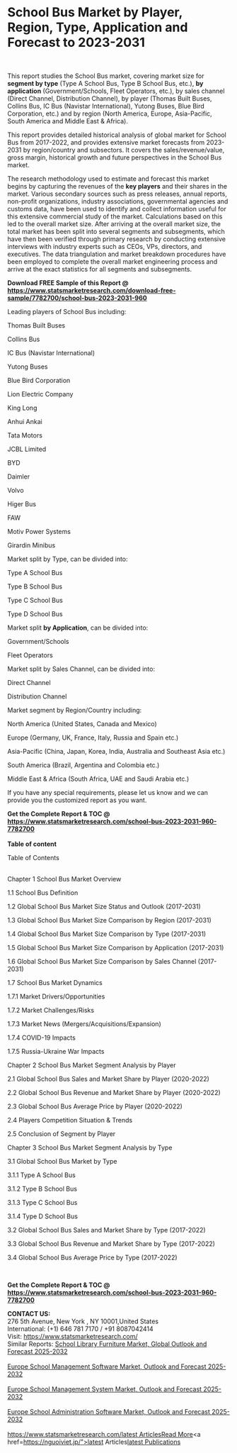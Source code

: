 <h1>School Bus Market by Player, Region, Type, Application and Forecast to 2023-2031</h1><br/><p>This report studies the School Bus market, covering market size for <strong>segment by type</strong> (Type A School Bus, Type B School Bus, etc.), <strong>by application</strong> (Government/Schools, Fleet Operators, etc.), by sales channel (Direct Channel, Distribution Channel), by player (Thomas Built Buses, Collins Bus, IC Bus (Navistar International), Yutong Buses, Blue Bird Corporation, etc.) and by region (North America, Europe, Asia-Pacific, South America and Middle East & Africa).</p><p>This report provides detailed historical analysis of global market for School Bus from 2017-2022, and provides extensive market forecasts from 2023-2031 by region/country and subsectors. It covers the sales/revenue/value, gross margin, historical growth and future perspectives in the School Bus market.</p><p>The research methodology used to estimate and forecast this market begins by capturing the revenues of the <strong>key players</strong> and their shares in the market. Various secondary sources such as press releases, annual reports, non-profit organizations, industry associations, governmental agencies and customs data, have been used to identify and collect information useful for this extensive commercial study of the market. Calculations based on this led to the overall market size. After arriving at the overall market size, the total market has been split into several segments and subsegments, which have then been verified through primary research by conducting extensive interviews with industry experts such as CEOs, VPs, directors, and executives. The data triangulation and market breakdown procedures have been employed to complete the overall market engineering process and arrive at the exact statistics for all segments and subsegments.</p><p><strong>Download FREE Sample of this Report @ <a href="https://www.statsmarketresearch.com/download-free-sample/7782700/school-bus-2023-2031-960">https://www.statsmarketresearch.com/download-free-sample/7782700/school-bus-2023-2031-960</a></strong></p><p>Leading players of School Bus including:</p><p>Thomas Built Buses</p><p>Collins Bus</p><p>IC Bus (Navistar International)</p><p>Yutong Buses</p><p>Blue Bird Corporation</p><p>Lion Electric Company</p><p>King Long</p><p>Anhui Ankai</p><p>Tata Motors</p><p>JCBL Limited</p><p>BYD</p><p>Daimler</p><p>Volvo</p><p>Higer Bus</p><p>FAW</p><p>Motiv Power Systems</p><p>Girardin Minibus</p><p>Market split by Type, can be divided into:</p><p>Type A School Bus</p><p>Type B School Bus</p><p>Type C School Bus</p><p>Type D School Bus</p><p>Market split <strong>by Application</strong>, can be divided into:</p><p>Government/Schools</p><p>Fleet Operators</p><p>Market split by Sales Channel, can be divided into:</p><p>Direct Channel</p><p>Distribution Channel</p><p>Market segment by Region/Country including:</p><p>North America (United States, Canada and Mexico)</p><p>Europe (Germany, UK, France, Italy, Russia and Spain etc.)</p><p>Asia-Pacific (China, Japan, Korea, India, Australia and Southeast Asia etc.)</p><p>South America (Brazil, Argentina and Colombia etc.)</p><p>Middle East & Africa (South Africa, UAE and Saudi Arabia etc.)</p><p>If you have any special requirements, please let us know and we can provide you the customized report as you want.</p><div><b>Get the Complete Report & TOC @ <a href="https://www.statsmarketresearch.com/school-bus-2023-2031-960-7782700">https://www.statsmarketresearch.com/school-bus-2023-2031-960-7782700</a></b></div><br><b>Table of content</b><p>Table of Contents<br />
 
 <br />
 
 Chapter 1 School Bus Market Overview<br />
 
  1.1 School Bus Definition<br />
 
  1.2 Global School Bus Market Size Status and Outlook (2017-2031)<br />
 
  1.3 Global School Bus Market Size Comparison by Region (2017-2031)<br />
 
  1.4 Global School Bus Market Size Comparison by Type (2017-2031)<br />
 
  1.5 Global School Bus Market Size Comparison by Application (2017-2031)<br />
 
  1.6 Global School Bus Market Size Comparison by Sales Channel (2017-2031)<br />
 
  1.7 School Bus Market Dynamics<br />
 
  1.7.1 Market Drivers/Opportunities<br />
 
  1.7.2 Market Challenges/Risks<br />
 
  1.7.3 Market News (Mergers/Acquisitions/Expansion)<br />
 
  1.7.4 COVID-19 Impacts<br />
 
  1.7.5 Russia-Ukraine War Impacts<br />
 
 Chapter 2 School Bus Market Segment Analysis by Player<br />
 
  2.1 Global School Bus Sales and Market Share by Player (2020-2022)<br />
 
  2.2 Global School Bus Revenue and Market Share by Player (2020-2022)<br />
 
  2.3 Global School Bus Average Price by Player (2020-2022)<br />
 
  2.4 Players Competition Situation & Trends<br />
 
  2.5 Conclusion of Segment by Player<br />
 
 Chapter 3 School Bus Market Segment Analysis by Type<br />
 
  3.1 Global School Bus Market by Type<br />
 
  3.1.1 Type A School Bus<br />
 
  3.1.2 Type B School Bus<br />
 
  3.1.3 Type C School Bus<br />
 
  3.1.4 Type D School Bus<br />
 
  3.2 Global School Bus Sales and Market Share by Type (2017-2022)<br />
 
  3.3 Global School Bus Revenue and Market Share by Type (2017-2022)<br />
 
  3.4 Global School Bus Average Price by Type (2017-2022)<br />
 
  <br><div><b>Get the Complete Report & TOC @ <a href="https://www.statsmarketresearch.com/school-bus-2023-2031-960-7782700">https://www.statsmarketresearch.com/school-bus-2023-2031-960-7782700</a></b></div></p> <b>CONTACT US:</b><br>276 5th Avenue, New York , NY 10001,United States<br>International: (+1) 646 781 7170 / +91 8087042414<br>Visit: <a href="https://www.statsmarketresearch.com/">https://www.statsmarketresearch.com/</a><br>Similar Reports: <a href="https://www.statsmarketresearch.com/school-bus-2023-2031-960-7782700">School Library Furniture Market, Global Outlook and Forecast 2025-2032</a><br/><br/><a href="https://www.statsmarketresearch.com/school-bus-2023-2031-960-7782700">Europe School Management Software Market, Outlook and Forecast 2025-2032</a><br/><br/><a href="https://www.statsmarketresearch.com/school-bus-2023-2031-960-7782700">Europe School Management System Market, Outlook and Forecast 2025-2032</a><br/><br/><a href="https://www.statsmarketresearch.com/school-bus-2023-2031-960-7782700">Europe School Administration Software Market, Outlook and Forecast 2025-2032</a><br/><br/><a href="https://gyeongbokgung.com">https://www.statsmarketresearch.com/</a><a href="https://hallyeomaritime.com">latest Articles</a><a href="https://jingwansa.com">Read More</a><a href=https://nguoiviet.jp/">latest Articles</a><a href="https://www.intelmarketresearch.com/">latest Publications</a>